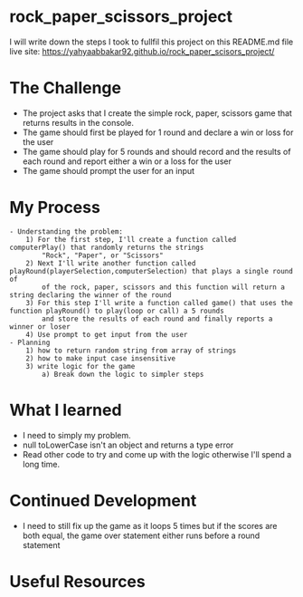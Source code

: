 # rock_paper_scissors_project

I will write down the steps I took to fullfil this project on this README.md file
live site: https://yahyaabbakar92.github.io/rock_paper_scisors_project/

# The Challenge

- The project asks that I create the simple rock, paper, scissors game that returns results in the console.
- The game should first be played for 1 round and declare a win or loss for the user
- The game should play for 5 rounds and should record and the results of each round and report either a win or a loss for the user
- The game should prompt the user for an input

# My Process

    - Understanding the problem:
        1) For the first step, I'll create a function called computerPlay() that randomly returns the strings
            "Rock", "Paper", or "Scissors"
        2) Next I'll write another function called playRound(playerSelection,computerSelection) that plays a single round of
            of the rock, paper, scissors and this function will return a string declaring the winner of the round
        3) For this step I'll write a function called game() that uses the function playRound() to play(loop or call) a 5 rounds
            and store the results of each round and finally reports a winner or loser
        4) Use prompt to get input from the user
    - Planning
        1) how to return random string from array of strings
        2) how to make input case insensitive
        3) write logic for the game
            a) Break down the logic to simpler steps

# What I learned

- I need to simply my problem.
- null toLowerCase isn't an object and returns a type error
- Read other code to try and come up with the logic otherwise I'll spend a long time.

# Continued Development

- I need to still fix up the game as it loops 5 times but if the scores are both equal, the game over statement either runs before a round statement

# Useful Resources
